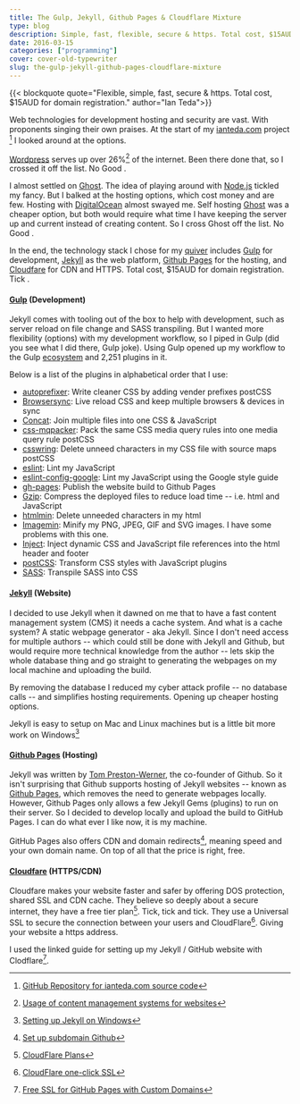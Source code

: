 ```yaml
---
title: The Gulp, Jekyll, Github Pages & Cloudflare Mixture
type: blog
description: Simple, fast, flexible, secure & https. Total cost, $15AUD for domain registration.
date: 2016-03-15
categories: ["programming"]
cover: cover-old-typewriter
slug: the-gulp-jekyll-github-pages-cloudflare-mixture
---
```


{{< blockquote quote="Flexible, simple, fast, secure & https. Total cost, $15AUD for domain registration." author="Ian Teda">}}

Web technologies for development hosting and security are vast. With proponents singing their own praises. At the start of my [ianteda.com](https://ianteda.com) project [^1] I looked around at the options.

[Wordpress](https://wordpress.org/) serves up over 26%[^2] of the internet. Been there done that, so I crossed it off the list. No Good <i class="fa fa-times"></i>.

I almost settled on [Ghost](https://ghost.org/). The idea of playing around with [Node.js](https://nodejs.org/en/) tickled my fancy. But I balked at the hosting options, which cost money and are few. Hosting with [DigitalOcean](https://www.digitalocean.com/) almost swayed me. Self hosting [Ghost](https://ghost.org/) was a cheaper option, but both would require what time I have keeping the server up and current instead of creating content. So I cross Ghost off the list. No Good <i class="fa fa-times"></i>.

In the end, the technology stack I chose for my [quiver](https://en.wikipedia.org/wiki/Quiver) includes [Gulp](http://gulpjs.com/) for development, [Jekyll](http://jekyllrb.com/) as the web platform, [Github Pages](https://pages.github.com/) for the hosting, and [Cloudfare](https://www.cloudflare.com/) for CDN and HTTPS. Total cost, $15AUD for domain registration. Tick <i class="fa fa-check"></i>.

#### [Gulp](http://gulpjs.com/) (Development)

Jekyll comes with tooling out of the box to help with development, such as server reload on file change and SASS transpiling. But I wanted more flexibility (options) with my development workflow, so I piped in Gulp (did you see what I did there, Gulp joke). Using Gulp opened up my workflow to the Gulp [ecosystem](http://gulpjs.com/plugins/) and 2,251 plugins in it.

Below is a list of the plugins in alphabetical order that I use:

* [autoprefixer](https://www.npmjs.com/package/autoprefixer): Write cleaner CSS by adding vender prefixes postCSS
* [Browsersync](https://www.npmjs.com/package/browser-sync): Live reload CSS and keep multiple browsers & devices in sync
* [Concat](https://www.npmjs.com/package/gulp-concat/): Join multiple files into one CSS & JavaScript
* [css-mqpacker](https://www.npmjs.com/package/css-mqpacker): Pack the same CSS media query rules into one media query rule postCSS
* [csswring](https://www.npmjs.com/package/csswring): Delete unneed characters in my CSS file with source maps postCSS
* [eslint](https://www.npmjs.com/package/gulp-eslint/): Lint my JavaScript
* [eslint-config-google](https://www.npmjs.com/package/eslint-config-google): Lint my JavaScript using the Google style guide
* [gh-pages](https://www.npmjs.com/package/gulp-gh-pages/): Publish the website build to Github Pages
* [Gzip](https://www.npmjs.com/package/gulp-gzip/): Compress the deployed files to reduce load time -- i.e. html and JavaScript
* [htmlmin](https://www.npmjs.com/package/gulp-htmlmin/): Delete unneeded characters in my html
* [Imagemin](https://www.npmjs.com/package/gulp-imagemin/): Minify my PNG, JPEG, GIF and SVG images. I have some problems with this one.
* [Inject](https://www.npmjs.com/package/gulp-inject/): Inject dynamic CSS and JavaScript file references into the html header and footer
* [postCSS](https://www.npmjs.com/package/gulp-postcss/): Transform CSS styles with JavaScript plugins
* [SASS](https://www.npmjs.com/package/gulp-sass/): Transpile SASS into CSS

#### [Jekyll](http://jekyllrb.com/) (Website)

I decided to use Jekyll when it dawned on me that to have a fast content management system (CMS) it needs a cache system. And what is a cache system? A static webpage generator - aka Jekyll. Since I don't need access for multiple authors -- which could still be done with Jekyll and Github, but would require more technical knowledge from the author -- lets skip the whole database thing and go straight to generating the webpages on my local machine and uploading the build.

By removing the database I reduced my cyber attack profile -- no database calls -- and simplifies hosting requirements. Opening up cheaper hosting options.

Jekyll is easy to setup on Mac and Linux machines but is a little bit more work on Windows[^3]

#### [Github Pages](http://jekyllrb.com/) (Hosting)

Jekyll was written by [Tom Preston-Werner](https://en.wikipedia.org/wiki/Tom_Preston-Werner), the co-founder of Github. So it isn't surprising that Github supports hosting of Jekyll websites -- known as [Github Pages](https://pages.github.com), which removes the need to generate webpages locally. However, Github Pages only allows a few Jekyll Gems (plugins) to run on their server. So I decided to develop locally and upload the build to GitHub Pages. I can do what ever I like now, it is my machine.

GitHub Pages also offers CDN and domain redirects[^4], meaning speed and your own domain name. On top of all that the price is right, free.

#### [Cloudfare](https://www.cloudflare.com/) (HTTPS/CDN)

Cloudfare makes your website faster and safer by offering DOS protection, shared SSL and CDN cache. They believe so deeply about a secure internet, they have a free tier plan[^5]. Tick, tick and tick. They use a Universal SSL to secure the connection between your users and CloudFlare[^6]. Giving your website a https address.

I used the linked guide for setting up my Jekyll / GitHub website with Clodflare[^7].

[^1]: [GitHub Repository for ianteda.com source code](https://github.com/IanTeda/IanTeda.github.io)
[^2]: [Usage of content management systems for websites](http://w3techs.com/technologies/overview/content_management/all)
[^3]: [Setting up Jekyll on Windows](http://jekyll-windows.juthilo.com/)
[^4]: [Set up subdomain Github](https://help.github.com/articles/using-a-custom-domain-with-github-pages/)
[^5]: [CloudFlare Plans](https://www.cloudflare.com/plans/)
[^6]: [CloudFlare one-click SSL](https://www.cloudflare.com/ssl/)
[^7]: [Free SSL for GitHub Pages with Custom Domains](https://sheharyar.me/blog/free-ssl-for-github-pages-with-custom-domains/)
